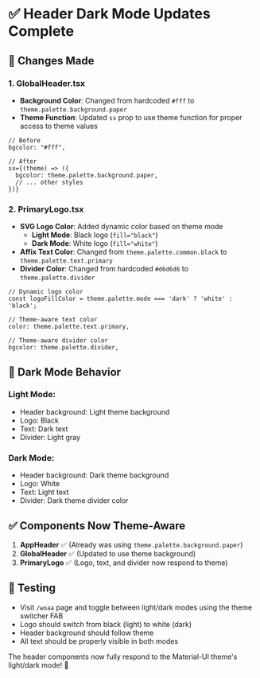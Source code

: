 # ✅ Header Dark Mode Updates Complete

## 🎨 **Changes Made**

### 1. **GlobalHeader.tsx**
- **Background Color**: Changed from hardcoded `#fff` to `theme.palette.background.paper`
- **Theme Function**: Updated `sx` prop to use theme function for proper access to theme values

```tsx
// Before
bgcolor: "#fff",

// After  
sx={(theme) => ({
  bgcolor: theme.palette.background.paper,
  // ... other styles
})}
```

### 2. **PrimaryLogo.tsx**
- **SVG Logo Color**: Added dynamic color based on theme mode
  - **Light Mode**: Black logo (`fill="black"`)
  - **Dark Mode**: White logo (`fill="white"`)
- **Affix Text Color**: Changed from `theme.palette.common.black` to `theme.palette.text.primary`
- **Divider Color**: Changed from hardcoded `#d6d6d6` to `theme.palette.divider`

```tsx
// Dynamic logo color
const logoFillColor = theme.palette.mode === 'dark' ? 'white' : 'black';

// Theme-aware text color
color: theme.palette.text.primary,

// Theme-aware divider color
bgcolor: theme.palette.divider,
```

## 🌙 **Dark Mode Behavior**

### **Light Mode**:
- Header background: Light theme background
- Logo: Black
- Text: Dark text
- Divider: Light gray

### **Dark Mode**:
- Header background: Dark theme background  
- Logo: White
- Text: Light text
- Divider: Dark theme divider color

## ✅ **Components Now Theme-Aware**

1. **AppHeader** ✅ (Already was using `theme.palette.background.paper`)
2. **GlobalHeader** ✅ (Updated to use theme background)
3. **PrimaryLogo** ✅ (Logo, text, and divider now respond to theme)

## 🧪 **Testing**

- Visit `/woaa` page and toggle between light/dark modes using the theme switcher FAB
- Logo should switch from black (light) to white (dark)
- Header background should follow theme
- All text should be properly visible in both modes

The header components now fully respond to the Material-UI theme's light/dark mode! 🎉